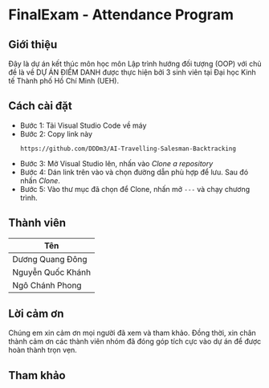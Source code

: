 # FinalExam - Attendance Program
## Giới thiệu
Đây là dự án kết thúc môn học môn Lập trình hướng đối tượng (OOP) với chủ đề là về DỰ ÁN ĐIỂM DANH được thực hiện bởi 3 sinh viên tại Đại học Kinh tế Thành phố Hồ Chí Minh (UEH).
## Cách cài đặt
* Bước 1: Tải Visual Studio Code về máy
* Bước 2: Copy link này
  ```
  https://github.com/DDDm3/AI-Travelling-Salesman-Backtracking
  ```
* Bước 3: Mở Visual Studio lên, nhấn vào *Clone a repository*
* Bước 4: Dán link trên vào và chọn đường dẫn phù hợp để lưu. Sau đó nhấn *Clone*.
* Bước 5: Vào thư mục đã chọn để Clone, nhấn mở ```---``` và chạy chương trình.

## Thành viên
| **Tên** |
----------|
Dương Quang Đông|
Nguyễn Quốc Khánh|
Ngô Chánh Phong|
## Lời cảm ơn
Chúng em xin cảm ơn mọi người đã xem và tham khảo. Đồng thời, xin chân thành cảm ơn các thành viên nhóm đã đóng góp tích cực vào dự án để được hoàn thành trọn vẹn.
## Tham khảo
